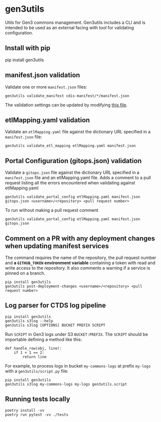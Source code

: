 # gen3utils

Utils for Gen3 commons management. Gen3utils includes a CLI and is intended to be used as an
external facing with tool for validating configuration.

## Install with pip
pip install gen3utils

## manifest.json validation

Validate one or more `manifest.json` files:
```
gen3utils validate_manifest cdis-manifest/*/manifest.json
```

The validation settings can be updated by modifying [this file](gen3utils/manifest/validation_config.yaml).

## etlMapping.yaml validation

Validate an `etlMapping.yaml` file against the dictionary URL specified in a `manifest.json` file:
```
gen3utils validate_etl_mapping etlMapping.yaml manifest.json
```

## Portal Configuration (gitops.json) validation

Validate a `gitops.json` file against the dictionary URL specified in a `manifest.json` file and an etlMapping.yaml file. Adds a comment to a pull request listing all the errors encountered when validating against etlMapping.yaml
```
gen3utils validate_portal_config etlMapping.yaml manifest.json gitops.json <username>/<repository> <pull request number>
```
To run without making a pull request comment
```
gen3utils validate_portal_config etlMapping.yaml manifest.json gitops.json
```


## Comment on a PR with any deployment changes when updating manifest services

The command requires the name of the repository, the pull request number and **a `GITHUB_TOKEN` environment variable** containing a token with read and write access to the repository. It also comments a warning if a service is pinned on a branch.
```
pip install gen3utils
gen3utils post-deployment-changes <username>/<repository> <pull request number>
```

## Log parser for CTDS log pipeline

```
pip install gen3utils
gen3utils s3log --help
gen3utils s3log [OPTIONS] BUCKET PREFIX SCRIPT
```

Run `SCRIPT` in Gen3 logs under S3 `BUCKET:PREFIX`. The `SCRIPT` should be importable defining a method like this:
```
def handle_row(obj, line):
    if 1 + 1 == 2:
        return line
```

For example, to process logs in bucket `my-commons-logs` at prefix `my-logs` with a `gen3utils/script.py` file:
```
pip install gen3utils
gen3utils s3log my-commons-logs my-logs gen3utils.script
```

## Running tests locally

```
poetry install -vv
poetry run pytest -vv ./tests
```
